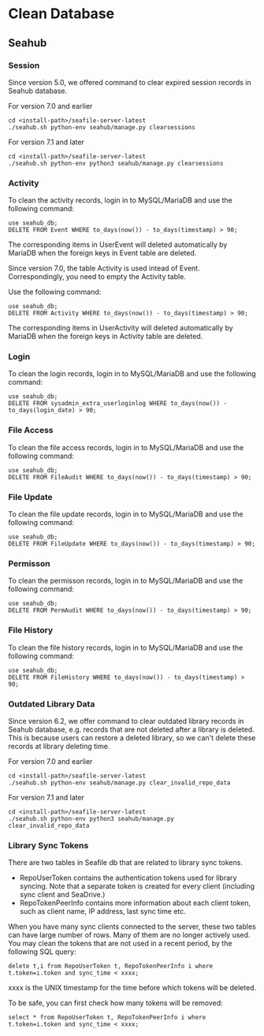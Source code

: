 # Clean Database

## Seahub

### Session

Since version 5.0, we offered command to clear expired session records in Seahub database.

For version 7.0 and earlier
```
cd <install-path>/seafile-server-latest
./seahub.sh python-env seahub/manage.py clearsessions
```

For version 7.1 and later
```
cd <install-path>/seafile-server-latest
./seahub.sh python-env python3 seahub/manage.py clearsessions
```

### Activity

To clean the activity records, login in to MySQL/MariaDB and use the following command:

```
use seahub_db;
DELETE FROM Event WHERE to_days(now()) - to_days(timestamp) > 90;
```

The corresponding items in UserEvent will deleted automatically by MariaDB when the foreign keys in Event table are deleted.

Since version 7.0, the table Activity is used intead of Event. Correspondingly, you need to empty the Activity table. 

Use the following command:

```
use seahub_db;
DELETE FROM Activity WHERE to_days(now()) - to_days(timestamp) > 90;
```

The corresponding items in UserActivity will deleted automatically by MariaDB when the foreign keys in Activity table are deleted.

### Login

To clean the login records, login in to MySQL/MariaDB and use the following command:

```
use seahub_db;
DELETE FROM sysadmin_extra_userloginlog WHERE to_days(now()) - to_days(login_date) > 90;
```

### File Access

To clean the file access records, login in to MySQL/MariaDB and use the following command:

```
use seahub_db;
DELETE FROM FileAudit WHERE to_days(now()) - to_days(timestamp) > 90;
```

### File Update

To clean the file update records, login in to MySQL/MariaDB and use the following command:

```
use seahub_db;
DELETE FROM FileUpdate WHERE to_days(now()) - to_days(timestamp) > 90;
```

### Permisson

To clean the permisson records, login in to MySQL/MariaDB and use the following command:

```
use seahub_db;
DELETE FROM PermAudit WHERE to_days(now()) - to_days(timestamp) > 90;
```

### File History

To clean the file history records, login in to MySQL/MariaDB and use the following command:

```
use seahub_db;
DELETE FROM FileHistory WHERE to_days(now()) - to_days(timestamp) > 90;
```

### Outdated Library Data

Since version 6.2, we offer command to clear outdated library records in Seahub database,
e.g. records that are not deleted after a library is deleted. This is because users can restore a deleted library, so we can't delete these records at library deleting time.

For version 7.0 and earlier
```
cd <install-path>/seafile-server-latest
./seahub.sh python-env seahub/manage.py clear_invalid_repo_data
```

For version 7.1 and later
```
cd <install-path>/seafile-server-latest
./seahub.sh python-env python3 seahub/manage.py clear_invalid_repo_data
```

### Library Sync Tokens

There are two tables in Seafile db that are related to library sync tokens.

* RepoUserToken contains the authentication tokens used for library syncing. Note that a separate token is created for every client (including sync client and SeaDrive.)
* RepoTokenPeerInfo contains more information about each client token, such as client name, IP address, last sync time etc.

When you have many sync clients connected to the server, these two tables can have large number of rows. Many of them are no longer actively used. You may clean the tokens that are not used in a recent period, by the following SQL query:

```
delete t,i from RepoUserToken t, RepoTokenPeerInfo i where t.token=i.token and sync_time < xxxx;
```

xxxx is the UNIX timestamp for the time before which tokens will be deleted.

To be safe, you can first check how many tokens will be removed:

```
select * from RepoUserToken t, RepoTokenPeerInfo i where t.token=i.token and sync_time < xxxx;
```
